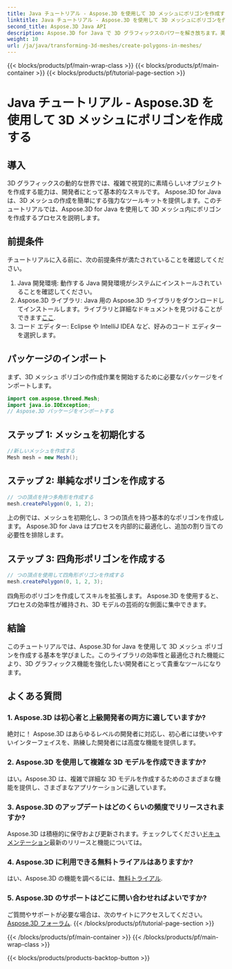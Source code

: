 ```yaml
---
title: Java チュートリアル - Aspose.3D を使用して 3D メッシュにポリゴンを作成する
linktitle: Java チュートリアル - Aspose.3D を使用して 3D メッシュにポリゴンを作成する
second_title: Aspose.3D Java API
description: Aspose.3D for Java で 3D グラフィックスのパワーを解き放ちます。美しいポリゴンを簡単に作成できます。今すぐダウンロードして、シームレスな開発エクスペリエンスを手に入れましょう。
weight: 10
url: /ja/java/transforming-3d-meshes/create-polygons-in-meshes/
---
```


{{< blocks/products/pf/main-wrap-class >}}
{{< blocks/products/pf/main-container >}}
{{< blocks/products/pf/tutorial-page-section >}}

# Java チュートリアル - Aspose.3D を使用して 3D メッシュにポリゴンを作成する

## 導入
3D グラフィックスの動的な世界では、複雑で視覚的に素晴らしいオブジェクトを作成する能力は、開発者にとって基本的なスキルです。 Aspose.3D for Java は、3D メッシュの作成を簡単にする強力なツールキットを提供します。このチュートリアルでは、Aspose.3D for Java を使用して 3D メッシュ内にポリゴンを作成するプロセスを説明します。
## 前提条件
チュートリアルに入る前に、次の前提条件が満たされていることを確認してください。
1. Java 開発環境: 動作する Java 開発環境がシステムにインストールされていることを確認してください。
2.  Aspose.3D ライブラリ: Java 用の Aspose.3D ライブラリをダウンロードしてインストールします。ライブラリと詳細なドキュメントを見つけることができます[ここ](https://reference.aspose.com/3d/java/).
3. コード エディター: Eclipse や IntelliJ IDEA など、好みのコード エディターを選択します。
## パッケージのインポート
まず、3D メッシュ ポリゴンの作成作業を開始するために必要なパッケージをインポートします。
```java
import com.aspose.threed.Mesh;
import java.io.IOException;
// Aspose.3D パッケージをインポートする
```
## ステップ 1: メッシュを初期化する
```java
//新しいメッシュを作成する
Mesh mesh = new Mesh();
```
## ステップ 2: 単純なポリゴンを作成する
```java
// つの頂点を持つ多角形を作成する
mesh.createPolygon(0, 1, 2);
```
上の例では、メッシュを初期化し、3 つの頂点を持つ基本的なポリゴンを作成します。 Aspose.3D for Java はプロセスを内部的に最適化し、追加の割り当ての必要性を排除します。
## ステップ 3: 四角形ポリゴンを作成する
```java
// つの頂点を使用して四角形ポリゴンを作成する
mesh.createPolygon(0, 1, 2, 3);
```
四角形のポリゴンを作成してスキルを拡張します。 Aspose.3D を使用すると、プロセスの効率性が維持され、3D モデルの芸術的な側面に集中できます。
## 結論
このチュートリアルでは、Aspose.3D for Java を使用して 3D メッシュ ポリゴンを作成する基本を学びました。このライブラリの効率性と最適化された機能により、3D グラフィックス機能を強化したい開発者にとって貴重なツールになります。
## よくある質問
### 1. Aspose.3D は初心者と上級開発者の両方に適していますか?
絶対に！ Aspose.3D はあらゆるレベルの開発者に対応し、初心者には使いやすいインターフェイスを、熟練した開発者には高度な機能を提供します。
### 2. Aspose.3D を使用して複雑な 3D モデルを作成できますか?
はい。Aspose.3D は、複雑で詳細な 3D モデルを作成するためのさまざまな機能を提供し、さまざまなアプリケーションに適しています。
### 3. Aspose.3D のアップデートはどのくらいの頻度でリリースされますか?
 Aspose.3D は積極的に保守および更新されます。チェックしてください[ドキュメンテーション](https://reference.aspose.com/3d/java/)最新のリリースと機能については。
### 4. Aspose.3D に利用できる無料トライアルはありますか?
はい、Aspose.3D の機能を調べるには、[無料トライアル](https://releases.aspose.com/).
### 5. Aspose.3D のサポートはどこに問い合わせればよいですか?
ご質問やサポートが必要な場合は、次のサイトにアクセスしてください。[Aspose.3D フォーラム](https://forum.aspose.com/c/3d/18).
{{< /blocks/products/pf/tutorial-page-section >}}

{{< /blocks/products/pf/main-container >}}
{{< /blocks/products/pf/main-wrap-class >}}

{{< blocks/products/products-backtop-button >}}
